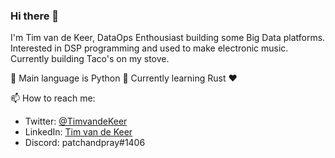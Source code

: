 ### Hi there 👋

I'm Tim van de Keer, DataOps Enthousiast building some Big Data platforms. Interested in DSP programming and used to make electronic music. Currently building Taco's on my stove.

:snake: Main language is Python
:crab: Currently learning Rust :heart:


📫 How to reach me:
- Twitter: [@TimvandeKeer](https://twitter.com/TimvandeKeer)
- LinkedIn: [Tim van de Keer](https://www.linkedin.com/in/tim-van-de-keer-bb5a1966/)
- Discord: patchandpray#1406
